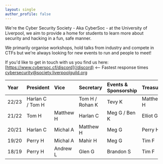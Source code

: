 ```yaml
---
layout: single
author_profile: false
---
```


We're the Cyber Security Society - Aka CyberSoc - at the University of Liverpool, we aim to provide a home for students to learn more about security and hacking in a fun, safe manner.

We primarily organise workshops, hold talks from industry and compete in CTFs but we're always looking for new events to run and people to meet!

If you'd like to get in touch with us you find us here:\
[https://www.cybersoc.cf/discord](/discord) <-- Fastest response times\
[cybersecurity@society.liverpoolguild.org](mailto:cybersecurity@society.liverpoolguild.org)

| Year | President | Vice | Secretary | Events & Sponsorship | Treasurer |
|:-----|:----------|:-----|:----------|:---------------------|:----------|
| 22/23 | Harlan C / Tom H | | Tom H / Rohan K | Tevy K | Matthew H |
| 21/22 | Tom H | Matthew H | Harlan C | Meg G / Ben K | Elliot G |
| 20/21 | Harlan C | Michal A | Matthew H | Meg G | Perry H |
| 19/20 | Perry H | Michal A | Mahir H | Meg G | Tim F |
| 18/19 | Perry H | Andrew L | Glen G | Brandon S | Tim F |
